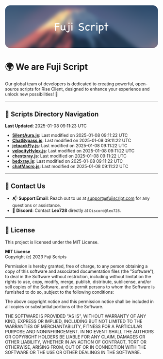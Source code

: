 ![Banner](.github/b.webp)

# 🌍 **We are Fuji Script**

Our global team of developers is dedicated to creating powerful, open-source scripts for Rise Client, designed to enhance your experience and unlock new possibilities! 🌟

---
<!-- SCRIPTS_NAVIGATION_START -->
## 📂 **Scripts Directory Navigation**

**Last Updated**: 2025-01-08 09:11:23 UTC

- **[SilentAura.js](scripts/SilentAura.js)**: Last modified on 2025-01-08 09:11:22 UTC
- **[ChatBypass.js](scripts/ChatBypass.js)**: Last modified on 2025-01-08 09:11:22 UTC
- **[jetpackFly.js](scripts/jetpackFly.js)**: Last modified on 2025-01-08 09:11:22 UTC
- **[velocityHylex.js](scripts/velocityHylex.js)**: Last modified on 2025-01-08 09:11:22 UTC
- **[chestxray.js](scripts/chestxray.js)**: Last modified on 2025-01-08 09:11:22 UTC
- **[bedxray.js](scripts/bedxray.js)**: Last modified on 2025-01-08 09:11:22 UTC
- **[chatMacro.js](scripts/chatMacro.js)**: Last modified on 2025-01-08 09:11:22 UTC

<!-- SCRIPTS_NAVIGATION_END -->

---

## 💬 **Contact Us**  
- 📬 **Support Email**: Reach out to us at [support@fujiscript.com](mailto:support@fujiscript.com) for any questions or assistance.  
- 💬 **Discord**: Contact **Leo728** directly at `Discord@leo728`.

---

## 📜 **License**

This project is licensed under the MIT License.  

**MIT License**  
Copyright (c) 2023 Fuji Scripts  

Permission is hereby granted, free of charge, to any person obtaining a copy of this software and associated documentation files (the "Software"), to deal in the Software without restriction, including without limitation the rights to use, copy, modify, merge, publish, distribute, sublicense, and/or sell copies of the Software, and to permit persons to whom the Software is furnished to do so, subject to the following conditions:  

The above copyright notice and this permission notice shall be included in all copies or substantial portions of the Software.  

THE SOFTWARE IS PROVIDED "AS IS", WITHOUT WARRANTY OF ANY KIND, EXPRESS OR IMPLIED, INCLUDING BUT NOT LIMITED TO THE WARRANTIES OF MERCHANTABILITY, FITNESS FOR A PARTICULAR PURPOSE AND NONINFRINGEMENT. IN NO EVENT SHALL THE AUTHORS OR COPYRIGHT HOLDERS BE LIABLE FOR ANY CLAIM, DAMAGES OR OTHER LIABILITY, WHETHER IN AN ACTION OF CONTRACT, TORT OR OTHERWISE, ARISING FROM, OUT OF OR IN CONNECTION WITH THE SOFTWARE OR THE USE OR OTHER DEALINGS IN THE SOFTWARE.  
